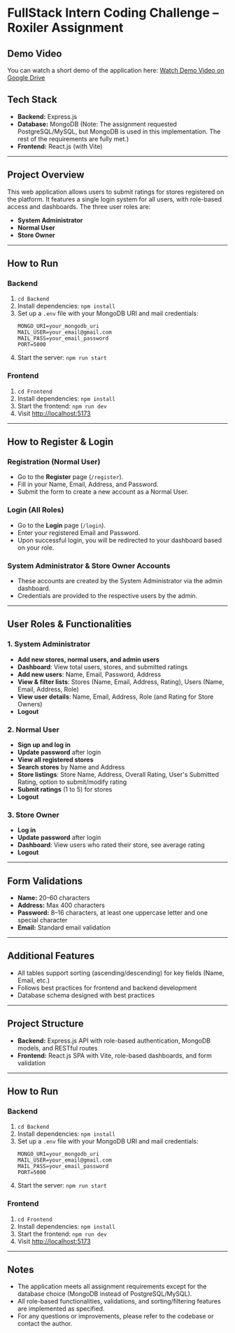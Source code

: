 # FullStack Intern Coding Challenge – Roxiler Assignment

## Demo Video

You can watch a short demo of the application here:
[Watch Demo Video on Google Drive](https://drive.google.com/file/d/1Om6-X60o1uG019IpwrCF-mwfvYtd75sr/view?usp=sharing)

## Tech Stack

- **Backend:** Express.js
- **Database:** MongoDB (Note: The assignment requested PostgreSQL/MySQL, but MongoDB is used in this implementation. The rest of the requirements are fully met.)
- **Frontend:** React.js (with Vite)

---

## Project Overview

This web application allows users to submit ratings for stores registered on the platform. It features a single login system for all users, with role-based access and dashboards. The three user roles are:

- **System Administrator**
- **Normal User**
- **Store Owner**

---

## How to Run

### Backend

1. `cd Backend`
2. Install dependencies: `npm install`
3. Set up a `.env` file with your MongoDB URI and mail credentials:
   ```env
   MONGO_URI=your_mongodb_uri
   MAIL_USER=your_email@gmail.com
   MAIL_PASS=your_email_password
   PORT=5000
   ```
4. Start the server: `npm run start`

### Frontend

1. `cd Frontend`
2. Install dependencies: `npm install`
3. Start the frontend: `npm run dev`
4. Visit [http://localhost:5173](http://localhost:5173)

---

## How to Register & Login

### Registration (Normal User)

- Go to the **Register** page (`/register`).
- Fill in your Name, Email, Address, and Password.
- Submit the form to create a new account as a Normal User.

### Login (All Roles)

- Go to the **Login** page (`/login`).
- Enter your registered Email and Password.
- Upon successful login, you will be redirected to your dashboard based on your role.

### System Administrator & Store Owner Accounts

- These accounts are created by the System Administrator via the admin dashboard.
- Credentials are provided to the respective users by the admin.

---

## User Roles & Functionalities

### 1. System Administrator

- **Add new stores, normal users, and admin users**
- **Dashboard**: View total users, stores, and submitted ratings
- **Add new users**: Name, Email, Password, Address
- **View & filter lists**: Stores (Name, Email, Address, Rating), Users (Name, Email, Address, Role)
- **View user details**: Name, Email, Address, Role (and Rating for Store Owners)
- **Logout**

### 2. Normal User

- **Sign up and log in**
- **Update password** after login
- **View all registered stores**
- **Search stores** by Name and Address
- **Store listings**: Store Name, Address, Overall Rating, User's Submitted Rating, option to submit/modify rating
- **Submit ratings** (1 to 5) for stores
- **Logout**

### 3. Store Owner

- **Log in**
- **Update password** after login
- **Dashboard**: View users who rated their store, see average rating
- **Logout**

---

## Form Validations

- **Name:** 20–60 characters
- **Address:** Max 400 characters
- **Password:** 8–16 characters, at least one uppercase letter and one special character
- **Email:** Standard email validation

---

## Additional Features

- All tables support sorting (ascending/descending) for key fields (Name, Email, etc.)
- Follows best practices for frontend and backend development
- Database schema designed with best practices

---

## Project Structure

- **Backend:** Express.js API with role-based authentication, MongoDB models, and RESTful routes
- **Frontend:** React.js SPA with Vite, role-based dashboards, and form validation

---

## How to Run

### Backend

1. `cd Backend`
2. Install dependencies: `npm install`
3. Set up a `.env` file with your MongoDB URI and mail credentials:
   ```env
   MONGO_URI=your_mongodb_uri
   MAIL_USER=your_email@gmail.com
   MAIL_PASS=your_email_password
   PORT=5000
   ```
4. Start the server: `npm run start`

### Frontend

1. `cd Frontend`
2. Install dependencies: `npm install`
3. Start the frontend: `npm run dev`
4. Visit [http://localhost:5173](http://localhost:5173)

---

## Notes

- The application meets all assignment requirements except for the database choice (MongoDB instead of PostgreSQL/MySQL).
- All role-based functionalities, validations, and sorting/filtering features are implemented as specified.
- For any questions or improvements, please refer to the codebase or contact the author.
